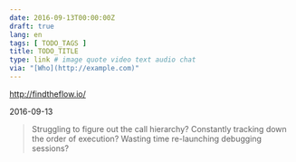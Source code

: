 ```yaml
---
date: 2016-09-13T00:00:00Z
draft: true
lang: en
tags: [ TODO_TAGS ]
title: TODO_TITLE
type: link # image quote video text audio chat
via: "[Who](http://example.com)"
---
```


<http://findtheflow.io/>

2016-09-13
> Struggling to figure out the call hierarchy?
> Constantly tracking down the order of execution?
> Wasting time re-launching debugging sessions?



